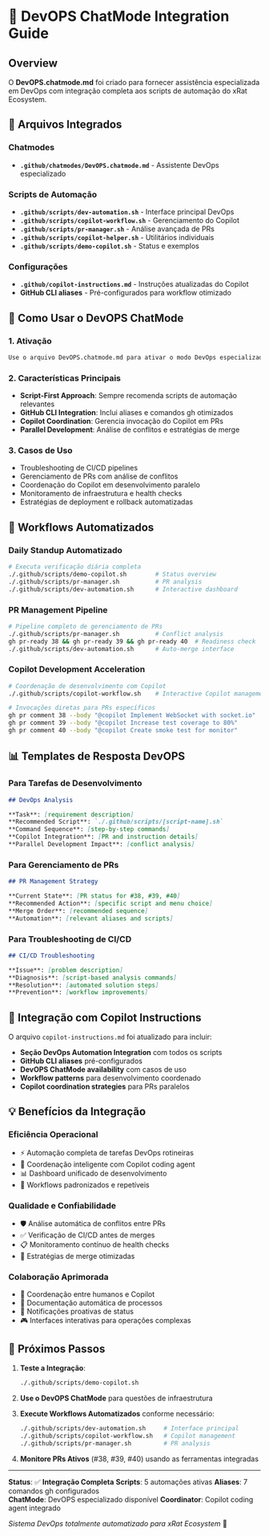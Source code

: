 # 🚀 DevOPS ChatMode Integration Guide

## Overview

O **DevOPS.chatmode.md** foi criado para fornecer assistência especializada em DevOps com integração completa aos scripts de automação do xRat Ecosystem.

## 📁 Arquivos Integrados

### Chatmodes

- **`.github/chatmodes/DevOPS.chatmode.md`** - Assistente DevOps especializado

### Scripts de Automação

- **`.github/scripts/dev-automation.sh`** - Interface principal DevOps
- **`.github/scripts/copilot-workflow.sh`** - Gerenciamento do Copilot
- **`.github/scripts/pr-manager.sh`** - Análise avançada de PRs
- **`.github/scripts/copilot-helper.sh`** - Utilitários individuais
- **`.github/scripts/demo-copilot.sh`** - Status e exemplos

### Configurações

- **`.github/copilot-instructions.md`** - Instruções atualizadas do Copilot
- **GitHub CLI aliases** - Pré-configurados para workflow otimizado

## 🎯 Como Usar o DevOPS ChatMode

### 1. Ativação

```markdown
Use o arquivo DevOPS.chatmode.md para ativar o modo DevOps especializado
```

### 2. Características Principais

- **Script-First Approach**: Sempre recomenda scripts de automação relevantes
- **GitHub CLI Integration**: Inclui aliases e comandos gh otimizados
- **Copilot Coordination**: Gerencia invocação do Copilot em PRs
- **Parallel Development**: Análise de conflitos e estratégias de merge

### 3. Casos de Uso

- Troubleshooting de CI/CD pipelines
- Gerenciamento de PRs com análise de conflitos
- Coordenação do Copilot em desenvolvimento paralelo
- Monitoramento de infraestrutura e health checks
- Estratégias de deployment e rollback automatizadas

## 🔧 Workflows Automatizados

### Daily Standup Automatizado

```bash
# Executa verificação diária completa
./.github/scripts/demo-copilot.sh        # Status overview
./.github/scripts/pr-manager.sh          # PR analysis
./.github/scripts/dev-automation.sh      # Interactive dashboard
```

### PR Management Pipeline

```bash
# Pipeline completo de gerenciamento de PRs
./.github/scripts/pr-manager.sh          # Conflict analysis
gh pr-ready 38 && gh pr-ready 39 && gh pr-ready 40  # Readiness check
./.github/scripts/dev-automation.sh      # Auto-merge interface
```

### Copilot Development Acceleration

```bash
# Coordenação de desenvolvimento com Copilot
./.github/scripts/copilot-workflow.sh    # Interactive Copilot management

# Invocações diretas para PRs específicos
gh pr comment 38 --body "@copilot Implement WebSocket with socket.io"
gh pr comment 39 --body "@copilot Increase test coverage to 80%"
gh pr comment 40 --body "@copilot Create smoke test for monitor"
```

## 📊 Templates de Resposta DevOPS

### Para Tarefas de Desenvolvimento

```markdown
## DevOps Analysis

**Task**: [requirement description]
**Recommended Script**: `./.github/scripts/[script-name].sh`
**Command Sequence**: [step-by-step commands]
**Copilot Integration**: [PR and instruction details]
**Parallel Development Impact**: [conflict analysis]
```

### Para Gerenciamento de PRs

```markdown
## PR Management Strategy

**Current State**: [PR status for #38, #39, #40]
**Recommended Action**: [specific script and menu choice]
**Merge Order**: [recommended sequence]
**Automation**: [relevant aliases and scripts]
```

### Para Troubleshooting de CI/CD

```markdown
## CI/CD Troubleshooting

**Issue**: [problem description]
**Diagnosis**: [script-based analysis commands]
**Resolution**: [automated solution steps]
**Prevention**: [workflow improvements]
```

## 🔗 Integração com Copilot Instructions

O arquivo `copilot-instructions.md` foi atualizado para incluir:

- **Seção DevOps Automation Integration** com todos os scripts
- **GitHub CLI aliases** pré-configurados
- **DevOPS ChatMode availability** com casos de uso
- **Workflow patterns** para desenvolvimento coordenado
- **Copilot coordination strategies** para PRs paralelos

## 💡 Benefícios da Integração

### Eficiência Operacional

- ⚡ Automação completa de tarefas DevOps rotineiras
- 🤖 Coordenação inteligente com Copilot coding agent
- 📊 Dashboard unificado de desenvolvimento
- 🔄 Workflows padronizados e repetíveis

### Qualidade e Confiabilidade

- 🛡️ Análise automática de conflitos entre PRs
- ✅ Verificação de CI/CD antes de merges
- 📋 Monitoramento contínuo de health checks
- 🎯 Estratégias de merge otimizadas

### Colaboração Aprimorada

- 🤝 Coordenação entre humanos e Copilot
- 📝 Documentação automática de processos
- 🔔 Notificações proativas de status
- 🎮 Interfaces interativas para operações complexas

## 🚀 Próximos Passos

1. **Teste a Integração**:

   ```bash
   ./.github/scripts/demo-copilot.sh
   ```

2. **Use o DevOPS ChatMode** para questões de infraestrutura

3. **Execute Workflows Automatizados** conforme necessário:

   ```bash
   ./.github/scripts/dev-automation.sh     # Interface principal
   ./.github/scripts/copilot-workflow.sh   # Copilot management
   ./.github/scripts/pr-manager.sh         # PR analysis
   ```

4. **Monitore PRs Ativos** (#38, #39, #40) usando as ferramentas integradas

---

**Status**: ✅ **Integração Completa**
**Scripts**: 5 automações ativas
**Aliases**: 7 comandos gh configurados  
**ChatMode**: DevOPS especializado disponível
**Coordinator**: Copilot coding agent integrado

_Sistema DevOps totalmente automatizado para xRat Ecosystem_ 🎯
